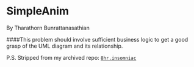 SimpleAnim
====
By Tharathorn Bunrattanasathian

####This problem should involve sufficient business logic to get a good grasp of the UML diagram and its relationship.

P.S. Stripped from my archived repo: [`8hr.insomniac`](https://github.com/th-bunratta/8hr.insomniac)
